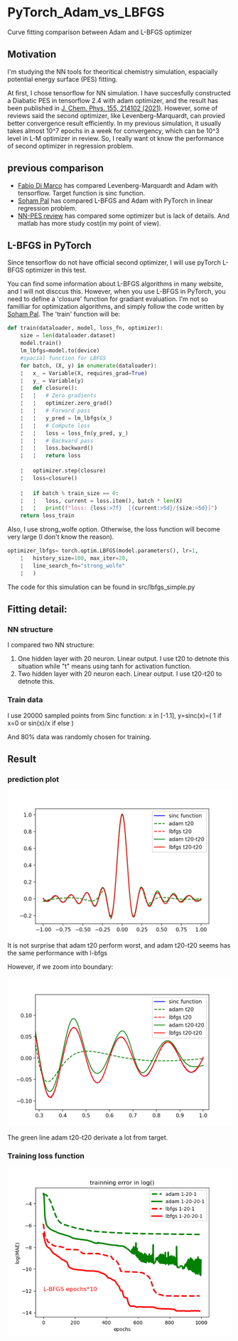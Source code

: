 # PyTorch_Adam_vs_LBFGS
Curve fitting comparison between Adam and L-BFGS optimizer

## Motivation
I'm studying the NN tools for theoritical chemistry simulation, espacially potential energy surface (PES) fitting.

At first, I chose tensorflow for NN simulation. 
I have succesfully constructed a Diabatic PES in tensorflow 2.4 with adam optimizer, and the result has been published in [J. Chem. Phys. 155, 214102 (2021)](https://aip.scitation.org/doi/10.1063/5.0072004).
However, some of reviews said the second optimizer, like Levenberg-Marquardt, can provied better convergence result efficiently.
In my previous simulation, it usually takes almost 10^7 epochs in a week for convergency, which can be 10^3 level in L-M optimizer in review.
So, I really want ot know the performance of second optimizer in regression problem.

## previous comparison
- [Fabio Di Marco](https://github.com/fabiodimarco/tf-levenberg-marquardt) has compared Levenberg-Marquardt and Adam with tensorflow. Target function is sinc function.
- [Soham Pal](https://soham.dev/posts/linear-regression-pytorch/) has compared L-BFGS and Adam with PyTorch in linear regression problem.
- [NN-PES review](https://pubs.acs.org/doi/10.1021/acs.chemrev.0c00665) has compared some optimizer but is lack of details. And matlab has more study cost(in my point of view). 

## L-BFGS in PyTorch
Since tensorflow do not have official second optimizer, I will use pyTorch L-BFGS optimizer in this test.

You can find some information about L-BFGS algorithms in many website, and I will not disccus this.
However, when you use L-BFGS in PyTorch, you need to define a 'closure' function for gradiant evaluation.
I'm not so familliar for optimization algorithms, and simply follow the code written by [Soham Pal](https://soham.dev/posts/linear-regression-pytorch/). 
The 'train' function will be:
```python
def train(dataloader, model, loss_fn, optimizer):
    size = len(dataloader.dataset)
    model.train()
    lm_lbfgs=model.to(device)
    #spacial function for LBFGS
    for batch, (X, y) in enumerate(dataloader):
    ¦   x_ = Variable(X, requires_grad=True)
    ¦   y_ = Variable(y)
    ¦   def closure():
    ¦   ¦   # Zero gradients
    ¦   ¦   optimizer.zero_grad()
    ¦   ¦   # Forward pass
    ¦   ¦   y_pred = lm_lbfgs(x_)
    ¦   ¦   # Compute loss
    ¦   ¦   loss = loss_fn(y_pred, y_)
    ¦   ¦   # Backward pass
    ¦   ¦   loss.backward()
    ¦   ¦   return loss

    ¦   optimizer.step(closure)
    ¦   loss=closure()

    ¦   if batch % train_size == 0:
    ¦   ¦   loss, current = loss.item(), batch * len(X)
    ¦   ¦   print(f"loss: {loss:>7f}  [{current:>5d}/{size:>5d}]")
    return loss_train
```

Also, I use strong_wolfe option. Otherwise, the loss function will become very large (I don't know the reason).

```python
optimizer_lbfgs= torch.optim.LBFGS(model.parameters(), lr=1,
    ¦   history_size=100, max_iter=20,
    ¦   line_search_fn="strong_wolfe"
    ¦   )
```

The code for this simulation can be found in src/lbfgs_simple.py

## Fitting detail:

### NN structure
I compared two NN structure:

1. One hidden layer with 20 neuron. Linear output. I use t20 to detnote this situation while "t" means using tanh for activation function.
2. Two hidden layer with 20 neuron each. Linear output. I use t20-t20 to detnote this.


### Train data
I use 20000 sampled points from Sinc function:
x in [-1.1], y=sinc(x)=( 1 if x=0 or sin(x)/x if else )

And 80% data was randomly chosen for training.

## Result
### prediction plot
<img src="https://github.com/youli-jlu/PyTorch_Adam_vs_LBFGS/blob/main/line_plot.png" width="600"/>
It is not surprise that adam t20 perform worst, and adam t20-t20 seems has the same performance with l-bfgs
 
However, if we zoom into boundary:

<img src="https://github.com/youli-jlu/PyTorch_Adam_vs_LBFGS/blob/main/line_plot_boundary.png" width="600"/>

The green line adam t20-t20 derivate a lot from target.

### Training loss function
<img src="https://github.com/youli-jlu/PyTorch_Adam_vs_LBFGS/blob/main/adam_vs_lbfgs_in_log.png" width="600"/>
